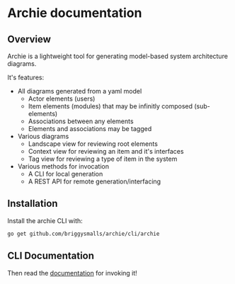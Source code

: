 # Archie documentation

## Overview

Archie is a lightweight tool for generating model-based system architecture diagrams.

It's features:

- All diagrams generated from a yaml model
  - Actor elements (users)
  - Item elements (modules) that may be infinitly composed (sub-elements)
  - Associations between any elements
  - Elements and associations may be tagged
- Various diagrams
  - Landscape view for reviewing root elements
  - Context view for reviewing an item and it's interfaces
  - Tag view for reviewing a type of item in the system
- Various methods for invocation
  - A CLI for local generation
  - A REST API for remote generation/interfacing

## Installation

Install the archie CLI with:

```bash
go get github.com/briggysmalls/archie/cli/archie
```

## CLI Documentation

Then read the [documentation](cli/archie.md) for invoking it!
